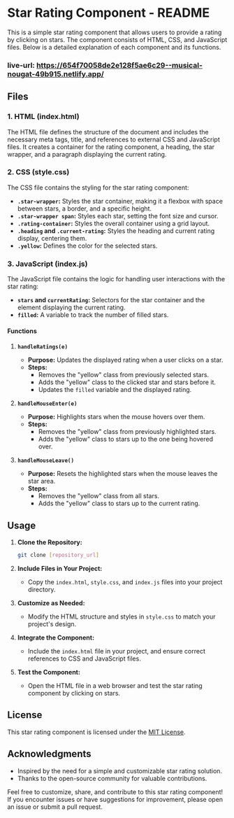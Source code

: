 # Star Rating Component - README

This is a simple star rating component that allows users to provide a rating by clicking on stars. The component consists of HTML, CSS, and JavaScript files. Below is a detailed explanation of each component and its functions.

### live-url: https://654f70058de2e128f5ae6c29--musical-nougat-49b915.netlify.app/

## Files

### 1. HTML (index.html)

The HTML file defines the structure of the document and includes the necessary meta tags, title, and references to external CSS and JavaScript files. It creates a container for the rating component, a heading, the star wrapper, and a paragraph displaying the current rating.

### 2. CSS (style.css)

The CSS file contains the styling for the star rating component:

- **`.star-wrapper`:** Styles the star container, making it a flexbox with space between stars, a border, and a specific height.
- **`.star-wrapper span`:** Styles each star, setting the font size and cursor.
- **`.rating-container`:** Styles the overall container using a grid layout.
- **`.heading` and `.current-rating`:** Styles the heading and current rating display, centering them.
- **`.yellow`:** Defines the color for the selected stars.

### 3. JavaScript (index.js)

The JavaScript file contains the logic for handling user interactions with the star rating:

- **`stars` and `currentRating`:** Selectors for the star container and the element displaying the current rating.
- **`filled`:** A variable to track the number of filled stars.

#### Functions

1. **`handleRatings(e)`**

   - **Purpose:** Updates the displayed rating when a user clicks on a star.
   - **Steps:**
     - Removes the "yellow" class from previously selected stars.
     - Adds the "yellow" class to the clicked star and stars before it.
     - Updates the `filled` variable and the displayed rating.

2. **`handleMouseEnter(e)`**

   - **Purpose:** Highlights stars when the mouse hovers over them.
   - **Steps:**
     - Removes the "yellow" class from previously highlighted stars.
     - Adds the "yellow" class to stars up to the one being hovered over.

3. **`handleMouseLeave()`**

   - **Purpose:** Resets the highlighted stars when the mouse leaves the star area.
   - **Steps:**
     - Removes the "yellow" class from all stars.
     - Adds the "yellow" class to stars up to the current rating.

## Usage

1. **Clone the Repository:**
   ```bash
   git clone [repository_url]
   ```

2. **Include Files in Your Project:**
   - Copy the `index.html`, `style.css`, and `index.js` files into your project directory.

3. **Customize as Needed:**
   - Modify the HTML structure and styles in `style.css` to match your project's design.

4. **Integrate the Component:**
   - Include the `index.html` file in your project, and ensure correct references to CSS and JavaScript files.

5. **Test the Component:**
   - Open the HTML file in a web browser and test the star rating component by clicking on stars.

## License

This star rating component is licensed under the [MIT License](LICENSE).

## Acknowledgments

- Inspired by the need for a simple and customizable star rating solution.
- Thanks to the open-source community for valuable contributions.

Feel free to customize, share, and contribute to this star rating component! If you encounter issues or have suggestions for improvement, please open an issue or submit a pull request.
